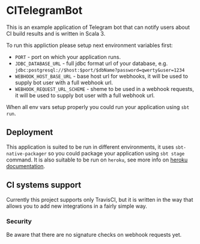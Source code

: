 # CITelegramBot

This is an example application of Telegram bot that can notify users about CI build results and is written in Scala 3.

To run this appliction please setup next environment variables first:
* `PORT`                      - port on which your application runs.
* `JDBC_DATABASE_URL`         - full jdbc format url of your database, e.g. `jdbc:postgresql://$host:$port/$dbName?password=qwerty&user=1234`
* `WEBHOOK_HOST_BASE_URL`     - base host url for webhooks, it will be used to supply bot user with a full webhook url.
* `WEBHOOK_REQUEST_URL_SCHEME` - sheme to be used in a webhook requests, it will be used to supply bot user with a full webhook url.

When all env vars setup properly you could run your application using `sbt run`.

## Deployment
This application is suited to be run in different environments, it uses `sbt-native-packager` so you could package your application using `sbt stage` command. It is also suitable to be run on `heroku`, see more info on [heroku documentation](https://devcenter.heroku.com/articles/getting-started-with-scala).

## CI systems support
Currently this project supports only TravisCI, but it is written in the way that allows you to add new integrations in a fairly simple way.

### Security
Be aware that there are no signature checks on webhook requests yet.
